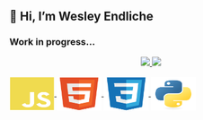 ## 👋 Hi, I’m Wesley Endliche
<h3>Work in progress...</h3>
<div align="center">
  <a href="https://github.com/wesleyendliche">
  <img height="180em" src="https://github-readme-stats.vercel.app/api?username=wesleyendliche&show_icons=true&theme=tokyonight&include_all_commits=true&count_private=true"/>
  <img height="180em" src="https://github-readme-stats.vercel.app/api/top-langs/?username=wesleyendliche&layout=compact&langs_count=7&theme=tokyonight"/>
</div>
  
<div style="display: inline_block"><br>
  <img align="center" alt="Wes-Js" height="60" width="80" src="https://raw.githubusercontent.com/devicons/devicon/master/icons/javascript/javascript-plain.svg">
  <img align="center" alt="Wes-HTML" height="60" width="80" src="https://raw.githubusercontent.com/devicons/devicon/master/icons/html5/html5-original.svg">
  <img align="center" alt="Wes-CSS" height="60" width="80" src="https://raw.githubusercontent.com/devicons/devicon/master/icons/css3/css3-original.svg">
  <img align="center" alt="Wes-Python" height="60" width="80" src="https://raw.githubusercontent.com/devicons/devicon/master/icons/python/python-original.svg">
</div>
